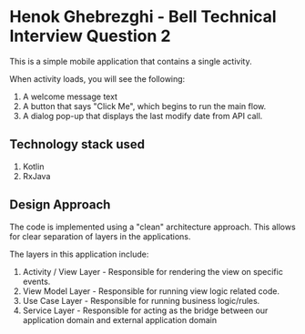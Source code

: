 # Henok Ghebrezghi - Bell Technical Interview Question 2

This is a simple mobile application that contains a single activity. 
 
 When activity loads, you will see the following: 
 1. A welcome message text
 2. A button that says "Click Me", which begins to run the main flow. 
 3. A dialog pop-up that displays the last modify date from API call. 
 
 Technology stack used 
 - 
 1. Kotlin 
 2. RxJava 
 
 Design Approach
 - 
 The code is implemented using a "clean" architecture approach. 
 This allows for clear separation of layers in the applications.
 
 The layers in this application include: 
 1. Activity / View Layer - Responsible for rendering the view on specific events. 
 2. View Model Layer - Responsible for running view logic related code. 
 3. Use Case Layer - Responsible for running business logic/rules. 
 4. Service Layer - Responsible for acting as the bridge between our application domain and external application domain
 
 

